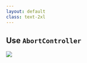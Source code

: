 ```yaml
---
layout: default
class: text-2xl
---
```


## Use `AbortController`

<img src="/images/04-situation-06-04.png" class="code h-full m-auto" />
